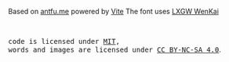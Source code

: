 
Based on [antfu.me](https://github.com/antfu/antfu.me)
powered by [Vite](https://vitejs.dev/)
The font uses [LXGW WenKai](https://github.com/lxgw/LxgwWenKai)

<br>

<samp>code is licensed under <a href='./LICENSE'>MIT</a>,<br> words and images are licensed under <a href='https://creativecommons.org/licenses/by-nc-sa/4.0/'>CC BY-NC-SA 4.0</a></samp>.
